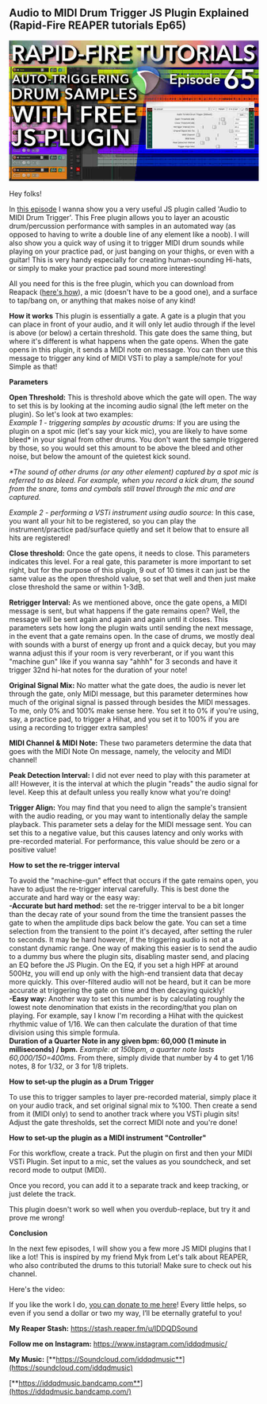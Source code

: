 ## Audio to MIDI Drum Trigger JS Plugin Explained (Rapid-Fire REAPER tutorials Ep65)

![](/blog/rfrt/65/17.jpg)

Hey folks!

In [this episode](https://youtu.be/XtnuecwO8hM) I wanna show you a very useful JS plugin called 'Audio to MIDI Drum Trigger'. This Free plugin allows you to layer an acoustic drum/percussion performance with samples in an automated way (as opposed to having to write a double line of any element like a noob). I will also show you a quick way of using it to trigger MIDI drum sounds while playing on your practice pad, or just banging on your thighs, or even with a guitar! This is very handy especially for creating human-sounding Hi-hats, or simply to make your practice pad sound more interesting!

All you need for this is the free plugin, which you can download from Reapack ([here's how](https://www.youtube.com/watch?v=S2a4QWqZ53M)), a mic (doesn't have to be a good one), and a surface to tap/bang on, or anything that makes noise of any kind!

**How it works**
This plugin is essentially a gate. A gate is a plugin that you can place in front of your audio, and it will only let audio through if the level is above (or below) a certain threshold. This gate does the same thing, but where it's different is what happens when the gate opens. When the gate opens in this plugin, it sends a MIDI note on message. You can then use this message to trigger any kind of MIDI VSTi to play a sample/note for you! Simple as that!

**Parameters**

**Open Threshold:** This is threshold above which the gate will open. The way to set this is by looking at the incoming audio signal (the left meter on the plugin). So let's look at two examples:  
_Example 1 - triggering samples by acoustic drums:_ If you are using the plugin on a spot mic (let's say your kick mic), you are likely to have some bleed\* in your signal from other drums. You don't want the sample triggered by those, so you would set this amount to be above the bleed and other noise, but below the amount of the quietest kick sound.

_\*The sound of other drums (or any other element) captured by a spot mic is referred to as bleed. For example, when you record a kick drum, the sound from the snare, toms and cymbals still travel through the mic and are captured._

_Example 2 - performing a VSTi instrument using audio source:_ In this case, you want all your hit to be registered, so you can play the instrument/practice pad/surface quietly and set it below that to ensure all hits are registered!

**Close threshold:** Once the gate opens, it needs to close. This parameters indicates this level. For a real gate, this parameter is more important to set right, but for the purpose of this plugin, 9 out of 10 times it can just be the same value as the open threshold value, so set that well and then just make close threshold the same or within 1-3dB.

**Retrigger Interval:** As we mentioned above, once the gate opens, a MIDI message is sent, but what happens if the gate remains open? Well, the message will be sent again and again and again until it closes. This parameters sets how long the plugin waits until sending the next message, in the event that a gate remains open. In the case of drums, we mostly deal with sounds with a burst of energy up front and a quick decay, but you may wanna adjust this if your room is very reverberant, or if you want this "machine gun" like if you wanna say "ahhh" for 3 seconds and have it trigger 32nd hi-hat notes for the duration of your note!

**Original Signal Mix:** No matter what the gate does, the audio is never let through the gate, only MIDI message, but this parameter determines how much of the original signal is passed through besides the MIDI messages. To me, only 0% and 100% make sense here. You set it to 0% if you're using, say, a practice pad, to trigger a Hihat, and you set it to 100% if you are using a recording to trigger extra samples!

**MIDI Channel & MIDI Note:** These two parameters determine the data that goes with the MIDI Note On message, namely, the velocity and MIDI channel!

**Peak Detection Interval:** I did not ever need to play with this parameter at all! However, it is the interval at which the plugin "reads" the audio signal for level. Keep this at default unless you really know what you're doing!

**Trigger Align:** You may find that you need to align the sample's transient with the audio reading, or you may want to intentionally delay the sample playback. This parameter sets a delay for the MIDI message sent. You can set this to a negative value, but this causes latency and only works with pre-recorded material. For performance, this value should be zero or a positive value!

**How to set the re-trigger interval**

To avoid the "machine-gun" effect that occurs if the gate remains open, you have to adjust the re-trigger interval carefully. This is best done the accurate and hard way or the easy way:  
**-Accurate but hard method:** set the re-trigger interval to be a bit longer than the decay rate of your sound from the time the transient passes the gate to when the amplitude dips back below the gate. You can set a time selection from the transient to the point it's decayed, after setting the ruler to seconds. It may be hard however, if the triggering audio is not at a constant dynamic range. One way of making this easier is to send the audio to a dummy bus where the plugin sits, disabling master send, and placing an EQ before the JS Plugin. On the EQ, if you set a high HPF at around 500Hz, you will end up only with the high-end transient data that decay more quickly. This over-filtered audio will not be heard, but it can be more accurate at triggering the gate on time and then decaying quickly!  
**-Easy way:** Another way to set this number is by calculating roughly the lowest note denomination that exists in the recording/that you plan on playing. For example, say I know I'm recording a Hihat with the quickest rhythmic value of 1/16. We can then calculate the duration of that time division using this simple formula.  
**Duration of a Quarter Note in any given bpm: 60,000 (1 minute in milliseconds) / bpm.**
_Example: at 150bpm, a quarter note lasts 60,000/150=400ms._
From there, simply divide that number by 4 to get 1/16 notes, 8 for 1/32, or 3 for 1/8 triplets.

**How to set-up the plugin as a Drum Trigger**

To use this to trigger samples to layer pre-recorded material, simply place it on your audio track, and set original signal mix to %100. Then create a send from it (MIDI only) to send to another track where you VSTi plugin sits! Adjust the gate thresholds, set the correct MIDI note and you're done!

**How to set-up the plugin as a MIDI instrument "Controller"**

For this workflow, create a track. Put the plugin on first and then your MIDI VSTi Plugin. Set input to a mic, set the values as you soundcheck, and set record mode to output (MIDI).

Once you record, you can add it to a separate track and keep tracking, or just delete the track.

This plugin doesn't work so well when you overdub-replace, but try it and prove me wrong!

**Conclusion**

In the next few episodes, I will show you a few more JS MIDI plugins that I like a lot! This is inspired by my friend Myk from Let's talk about REAPER, who also contributed the drums to this tutorial! Make sure to check out his channel.

Here's the video:

<youtube id="XtnuecwO8hM"></youtube>

If you like the work I do, [you can donate to me here](http://www.buymeacoffee.com/iddqdsound)! Every little helps, so even if you send a dollar or two my way, I’ll be eternally grateful to you!

**My Reaper Stash:** <https://stash.reaper.fm/u/IDDQDSound>

**Follow me on Instagram:** <https://www.instagram.com/iddqdmusic/>

**My Music:** [**https://Soundcloud.com/iddqdmusic**](https://soundcloud.com/iddqdmusic)

[ ](https://soundcloud.com/iddqdmusic) [**https://iddqdmusic.bandcamp.com**](https://iddqdmusic.bandcamp.com/)

